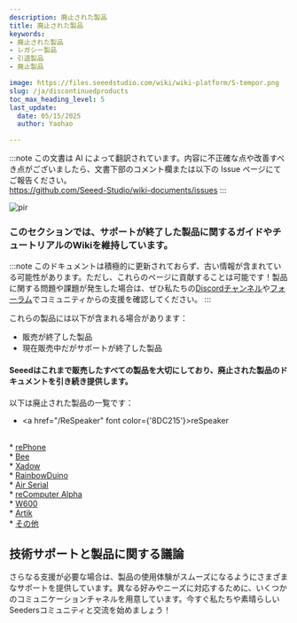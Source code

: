 ```yaml
---
description: 廃止された製品
title: 廃止された製品
keywords:
- 廃止された製品
- レガシー製品
- 引退製品
- 廃止製品

image: https://files.seeedstudio.com/wiki/wiki-platform/S-tempor.png
slug: /ja/discontinuedproducts
toc_max_heading_level: 5
last_update:
  date: 05/15/2025
  author: Yaohao

---
```

:::note
この文書は AI によって翻訳されています。内容に不正確な点や改善すべき点がございましたら、文書下部のコメント欄または以下の Issue ページにてご報告ください。  
https://github.com/Seeed-Studio/wiki-documents/issues
:::

<p style={{textAlign: 'center'}}><img src="https://files.seeedstudio.com/wiki/seeed_logo/Wiki_Platform_GT_Logo.jpg" alt="pir" width={1000} height="auto" /></p>



### このセクションでは、サポートが終了した製品に関するガイドやチュートリアルのWikiを維持しています。



:::note
このドキュメントは積極的に更新されておらず、古い情報が含まれている可能性があります。ただし、これらのページに貢献することは可能です！製品に関する問題や課題が発生した場合は、ぜひ私たちの<a href="https://discord.gg/eWkprNDMU7">Discordチャンネル</a>や<a href="https://forum.seeedstudio.com/">フォーラム</a>でコミュニティからの支援を確認してください。
:::


これらの製品には以下が含まれる場合があります：
* 販売が終了した製品
* 現在販売中だがサポートが終了した製品

#### Seeedはこれまで販売したすべての製品を大切にしており、廃止された製品のドキュメントを引き続き提供します。

以下は廃止された製品の一覧です：

* <a href="/ReSpeaker" font color={'8DC215'}>reSpeaker</a>  
<br />
* <a href="/RePhone" font color={'8DC215'}>rePhone</a> 
<br />
* <a href="/Mesh_Bee" font color={'8DC215'}>Bee</a>
<br /> 
* <a href="/Xadow_3_Aixs_Accelerometer" font color={'8DC215'}>Xadow</a>
<br /> 
* <a href="/Rainbowduino" font color={'8DC215'}>RainbowDuino</a>
<br /> 
* <a href="/Air602_WiFi_Development_Board" font color={'8DC215'}>Air Serial</a>
<br /> 
* <a href="/How-to-build-a-home-soft-router-and-NAS-With-ReComputer" font color={'8DC215'}>reComputer Alpha</a>
<br /> 
* <a href="/W600_Module" font color={'8DC215'}>W600</a>
<br /> 
* <a href="/Artik" font color={'8DC215'}>Artik</a>
<br /> 
* <a href="/Tiny_BLE" font color={'8DC215'}>その他</a> 





## 技術サポートと製品に関する議論

さらなる支援が必要な場合は、製品の使用体験がスムーズになるようにさまざまなサポートを提供しています。異なる好みやニーズに対応するために、いくつかのコミュニケーションチャネルを用意しています。今すぐ私たちや素晴らしいSeedersコミュニティと交流を始めましょう！

<div class="button_tech_support_container">
<a href="https://forum.seeedstudio.com/" class="button_forum"></a>
<a href="https://www.seeedstudio.com/contacts" class="button_email"></a>
</div>

<div class="button_tech_support_container">
<a href="https://discord.gg/eWkprNDMU7" class="button_discord"></a>
<a href="https://github.com/Seeed-Studio/wiki-documents/discussions/69" class="button_discussion"></a>
</div>
